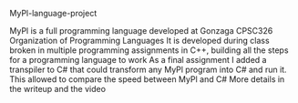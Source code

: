 MyPl-language-project

MyPl is a full programming language developed at Gonzaga CPSC326 Organization of Programming Languages
It is developed during class broken in multiple programming assignments in C++, building all the steps for a programming language to work
As a final assignment I added a transpiler to C# that could transform any MyPl program into C# and run it. This allowed to compare the speed between MyPl and C#
More details in the writeup and the video

